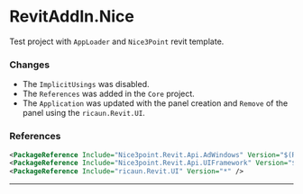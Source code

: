 # RevitAddIn.Nice

Test project with `AppLoader` and `Nice3Point` revit template.

### Changes

- The `ImplicitUsings` was disabled.
- The `References` was added in the `Core` project.
- The `Application` was updated with the panel creation and `Remove` of the panel using the `ricaun.Revit.UI`.

### References
```xml
<PackageReference Include="Nice3point.Revit.Api.AdWindows" Version="$(RevitVersion).*" />
<PackageReference Include="Nice3point.Revit.Api.UIFramework" Version="$(RevitVersion).*" />
<PackageReference Include="ricaun.Revit.UI" Version="*" />
```

---
